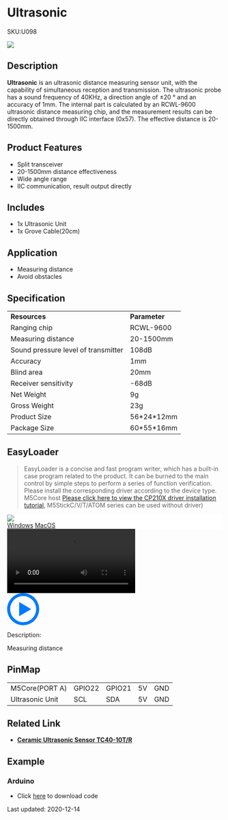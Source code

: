 # Ultrasonic

<el-tag effect="plain">SKU:U098</el-tag>

<div class="product_pic"><img src="assets/img/product_pics/unit/sonic/ultrasonic.webp"></div>

## Description

**Ultrasonic** is an ultrasonic distance measuring sensor unit, with the capability of simultaneous reception and transmission. The ultrasonic probe has a sound frequency of 40KHz, a direction angle of ±20 ° and an accuracy of 1mm. The internal part is calculated by an RCWL-9600 ultrasonic distance measuring chip, and the measurement results can be directly obtained through IIC interface (0x57). The effective distance is 20-1500mm.

## Product Features

- Split transceiver
- 20-1500mm distance effectiveness
- Wide angle range
- IIC communication, result output directly

## Includes

- 1x Ultrasonic Unit
- 1x Grove Cable(20cm)

## Application

- Measuring distance
- Avoid obstacles

## Specification

<table>
   <tr style="font-weight:bold">
      <td>Resources</td>
      <td>Parameter</td>
   </tr>
   <tr>
      <td>Ranging chip</td>
      <td>RCWL-9600</td>
   </tr>
   <tr>
      <td>Measuring distance</td>
      <td>20-1500mm</td>
   </tr>
   <tr>
      <td>Sound pressure level of transmitter</td>
      <td>108dB</td>
   </tr>
   <tr>
      <td>Accuracy</td>
      <td>1mm</td>
   </tr>
      <tr>
      <td>Blind area</td>
      <td>20mm</td>
   </tr>
   <tr>
      <td>Receiver sensitivity</td>
      <td>-68dB</td>
   </tr>
   <tr>
      <td>Net Weight</td>
      <td>9g</td>
   </tr>
   <tr>
      <td>Gross Weight</td>
      <td>23g</td>
   </tr>
   <tr>
      <td>Product Size</td>
      <td>56*24*12mm</td>
   </tr>
   <tr>
      <td>Package Size</td>
      <td>60*55*16mm</td>
   </tr>
 </table>

## EasyLoader

>EasyLoader is a concise and fast program writer, which has a built-in case program related to the product. It can be burned to the main control by simple steps to perform a series of function verification. Please install the corresponding driver according to the device type. M5Core host [Please click here to view the CP210X driver installation tutorial](en/arduino/arduino_development), M5StickC/V/T/ATOM series can be used without driver)

<div class="easyloader-box">
    <div style="background-color:white;">
        <div><img src="https://m5stack.oss-cn-shenzhen.aliyuncs.com/image/easyloader_intro.webp"></div>
        <div class="easyloader-btn">
            <a href="https://m5stack.oss-cn-shenzhen.aliyuncs.com/EasyLoader/Windows/UNIT/For%20M5Core/EasyLoader_UltraSonic_Unit.exe">Windows</a>
            <a href="https://m5stack.oss-cn-shenzhen.aliyuncs.com/EasyLoader/MacOS/UNIT/EasyLoader_Ultrasonic.dmg">MacOS</a>
        </div>
    </div>
    <div>
        <video id="example_video" controls>
            <source src="https://m5stack.oss-cn-shenzhen.aliyuncs.com/video/Product_example_video/Unit/ULTRASONIC.mp4" type="video/mp4">
        </video>
        <div class="easyloader-mask">
        <a>
            <svg id="play-btn" t="1583228776634" class="icon" viewBox="0 0 1024 1024" version="1.1" xmlns="http://www.w3.org/2000/svg" p-id="4152" width="75" height="75"><path d="M512 0C229.216 0 0 229.216 0 512s229.216 512 512 512 512-229.216 512-512S794.784 0 512 0z m0 928C282.24 928 96 741.76 96 512S282.24 96 512 96s416 186.24 416 416-186.24 416-416 416zM384 288l384 224-384 224z" p-id="4153" fill="#007aff"></path></svg></a>
            <p>Description:</p>
            <p>Measuring distance</p>
        </div>
    </div>
</div>

## PinMap

<table>
 <tr><td>M5Core(PORT A)</td><td>GPIO22</td><td>GPIO21</td><td>5V</td><td>GND</td></tr>
 <tr><td>Ultrasonic Unit</td><td>SCL</td><td>SDA</td><td>5V</td><td>GND</td></tr>
</table>

## Related Link

- **[Ceramic Ultrasonic Sensor TC40-10T/R](https://m5stack.oss-cn-shenzhen.aliyuncs.com/resource/docs/datasheet/unit/TC40-10T-R.pdf)**

## Example

### Arduino

- Click [here](https://github.com/m5stack/M5-ProductExampleCodes/tree/master/Unit/ULTRA) to download code

<el-divider content-position="right">Last updated: 2020-12-14</el-divider>

<script>

   var purchase_link = 'https://m5stack.com/products/ultrasonic-distance-unit-rcwl-9600';

   anchor_search(purchase_link);
   scrollFunc();

</script>
